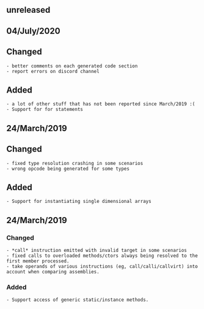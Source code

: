 ## unreleased

## 04/July/2020

## Changed
	- better comments on each generated code section
	- report errors on discord channel

## Added
	- a lot of other stuff that has not been reported since March/2019 :(
	- Support for for statements	

## 24/March/2019

## Changed
	- fixed type resolution crashing in some scenarios
	- wrong opcode being generated for some types

## Added
	- Support for instantiating single dimensional arrays 


## 24/March/2019

### Changed
	- *call* instruction emitted with invalid target in some scenarios
	- fixed calls to overloaded methods/ctors always being resolved to the first member processed.
	- take operands of various instructions (eg, call/calli/callvirt) into account when comparing assemblies.

### Added
	- Support access of generic static/instance methods.
